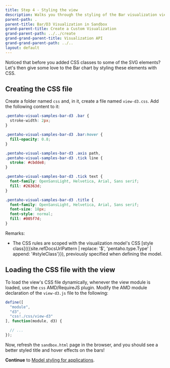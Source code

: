 ```yaml
---
title: Step 4 - Styling the view
description: Walks you through the styling of the Bar visualization view.
parent-path: .
parent-title: Bar/D3 Visualization in Sandbox
grand-parent-title: Create a Custom Visualization
grand-parent-path: ../../create
grand-grand-parent-title: Visualization API
grand-grand-parent-path: ../..
layout: default
---
```


Noticed that before you added CSS classes to some of the SVG elements? 
Let's then give some love to the Bar chart by styling these elements with CSS.

## Creating the CSS file

Create a folder named `css` and, in it, create a file named `view-d3.css`. Add the following content to it:

```css
.pentaho-visual-samples-bar-d3 .bar {
  stroke-width: 2px;
}

.pentaho-visual-samples-bar-d3 .bar:hover {
  fill-opacity: 0.8;
}

.pentaho-visual-samples-bar-d3 .axis path,
.pentaho-visual-samples-bar-d3 .tick line {
  stroke: #cbdde8;
}

.pentaho-visual-samples-bar-d3 .tick text {
  font-family: OpenSansLight, Helvetica, Arial, Sans serif;
  fill: #26363d;
}

.pentaho-visual-samples-bar-d3 .title {
  font-family: OpenSansLight, Helvetica, Arial, Sans serif;
  font-size: 18px;
  font-style: normal;
  fill: #005f7d;
}
```

Remarks:
  - The CSS rules are scoped with the visualization model's
    CSS [style class]({{site.refDocsUrlPattern | replace: '$', 'pentaho.type.Type' | append: '#styleClass'}}), 
    previously specified when defining the model.

## Loading the CSS file with the view

To load the view's CSS file dynamically, whenever the view module is loaded, use the `css` AMD/RequireJS plugin.
Modify the AMD module declaration of the `view-d3.js` file to the following:

```js
define([
  "module",
  "d3",
  "css!./css/view-d3"
], function(module, d3) {

  // ...
});
```

Now, refresh the `sandbox.html` page in the browser, and you should see a better styled title and hover effects on the bars!

**Continue** to [Model styling for applications](step5-model-styling).
